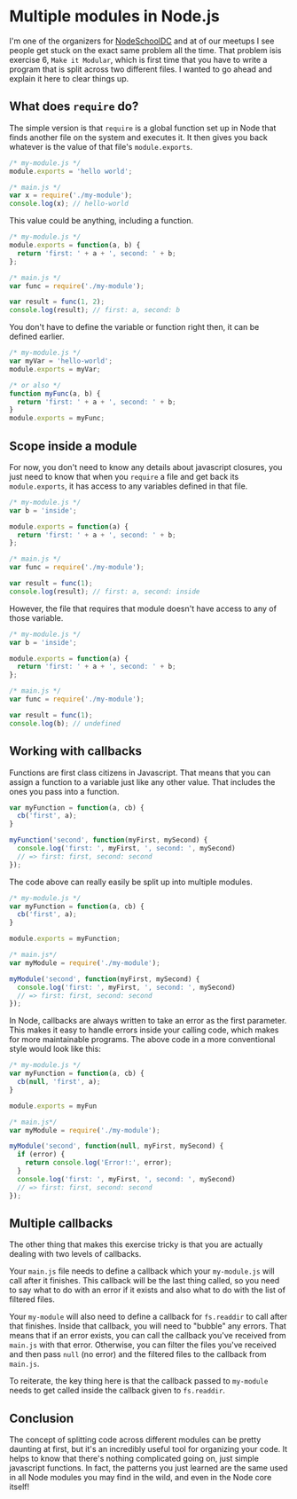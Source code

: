 # Multiple modules in Node.js

I'm one of the organizers for [NodeSchoolDC](http://nodeschool.io/washingtondc/)
and at of our meetups I see people get stuck on the exact same problem all the
time. That problem isis exercise 6, `Make it Modular`, which is first time
that you have to write a program that is split across two different files. I
wanted to go ahead and explain it here to clear things up.

## What does `require` do?

The simple version is that `require` is a global function set up in Node that
finds another file on the system and executes it. It then gives you back
whatever is the value of that file's `module.exports`.

```javascript
/* my-module.js */
module.exports = 'hello world';

/* main.js */
var x = require('./my-module');
console.log(x); // hello-world
```

This value could be anything, including a function.

```javascript
/* my-module.js */
module.exports = function(a, b) {
  return 'first: ' + a + ', second: ' + b;
};

/* main.js */
var func = require('./my-module');

var result = func(1, 2);
console.log(result); // first: a, second: b
```

You don't have to define the variable or function right then, it can be defined
earlier.

```javascript
/* my-module.js */
var myVar = 'hello-world';
module.exports = myVar;

/* or also */
function myFunc(a, b) {
  return 'first: ' + a + ', second: ' + b;
}
module.exports = myFunc;
```

## Scope inside a module

For now, you don't need to know any details about javascript closures, you just
need to know that when you `require` a file and get back its `module.exports`,
it has access to any variables defined in that file.

```javascript
/* my-module.js */
var b = 'inside';

module.exports = function(a) {
  return 'first: ' + a + ', second: ' + b;
};

/* main.js */
var func = require('./my-module');

var result = func(1);
console.log(result); // first: a, second: inside
```

However, the file that requires that module doesn't have access to any of those
variable.

```javascript
/* my-module.js */
var b = 'inside';

module.exports = function(a) {
  return 'first: ' + a + ', second: ' + b;
};

/* main.js */
var func = require('./my-module');

var result = func(1);
console.log(b); // undefined
```

## Working with callbacks

Functions are first class citizens in Javascript. That means that you can assign
a function to a variable just like any other value. That includes the ones you
pass into a function.

```javascript
var myFunction = function(a, cb) {
  cb('first', a);
}

myFunction('second', function(myFirst, mySecond) {
  console.log('first: ', myFirst, ', second: ', mySecond)
  // => first: first, second: second
});
```

The code above can really easily be split up into multiple modules.

```javascript
/* my-module.js */
var myFunction = function(a, cb) {
  cb('first', a);
}

module.exports = myFunction;

/* main.js*/
var myModule = require('./my-module');

myModule('second', function(myFirst, mySecond) {
  console.log('first: ', myFirst, ', second: ', mySecond)
  // => first: first, second: second
});
```

In Node, callbacks are always written to take an error as the first parameter.
This makes it easy to handle errors inside your calling code, which makes for
more maintainable programs. The above code in a more conventional style would
look like this:

```javascript
/* my-module.js */
var myFunction = function(a, cb) {
  cb(null, 'first', a);
}

module.exports = myFun

/* main.js*/
var myModule = require('./my-module');

myModule('second', function(null, myFirst, mySecond) {
  if (error) {
    return console.log('Error!:', error);
  }
  console.log('first: ', myFirst, ', second: ', mySecond)
  // => first: first, second: second
});
```

## Multiple callbacks

The other thing that makes this exercise tricky is that you are actually dealing
with two levels of callbacks.

Your `main.js` file needs to define a callback which your `my-module.js` will
call after it finishes. This callback will be the last thing called, so you
need to say what to do with an error if it exists and also what to do with the
list of filtered files.

Your `my-module` will also need to define a callback for `fs.readdir` to call
after that finishes. Inside that callback, you will need to "bubble" any errors.
That means that if an error exists, you can call the callback you've received
from `main.js` with that error. Otherwise, you can filter the files you've
received and then pass `null` (no error) and the filtered files to the callback
from `main.js`.

To reiterate, the key thing here is that the callback passed to `my-module`
needs to get called inside the callback given to `fs.readdir`.

## Conclusion

The concept of splitting code across different modules can be pretty daunting at
first, but it's an incredibly useful tool for organizing your code. It helps to
know that there's nothing complicated going on, just simple javascript
functions. In fact, the patterns you just learned are the same used in all
Node modules you may find in the wild, and even in the Node core itself!
